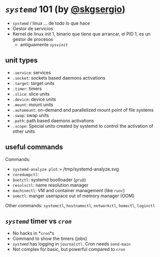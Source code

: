 # *`systemd`* 101 (by [@skgsergio](https://github.com/skgsergio))

- *`systemd`* / linux ... de todo lo que hace
- Gestor de servicios
- Kernel de linux init 1, binario que tiene que arrancar, el PID 1, es un gestor de procesos
  - antiguamente *`sysvinit`*

## unit types

- `.service`: services
- `.socket`: sockets based daemons activations
- `.target`: target units
- `.timer`: timers
- `.slice`: slice units
- `.device`: device units
- `.mount`: mount units
- `.automount`: on-demand and parallelized mount point of file systems
- `.swap`: swap units
- `.path`: path based daemons activations
- `.scope`: Special units created by systemd to control the activation of other units

## useful commands

Commands:

- `systemd-analyze plot` > /tmp/systemd-analyze.svg
- `coredumpctl`:
- `bootctl`: systemd bootloader (*`grub`*)
- `resolvctl`: name resolution manager
- `machinectl`: VM and container management (like *`runc`*)
- `oomctl`: manger userspace out of memory manager (OOM)

Other commands: `systemctl`, `hostnamectl`, `networkctl`, `homectl`, `loginctl`

## *`systemd`* timer vs *`cron`*

- No hacks in *`cron`*s
- Command to show the timers (jobs)
- *`systemd`* has logging in `journalctl`. Cron needs `send-main`
- Not complex for basic, but powerful compared to *`cron`*
